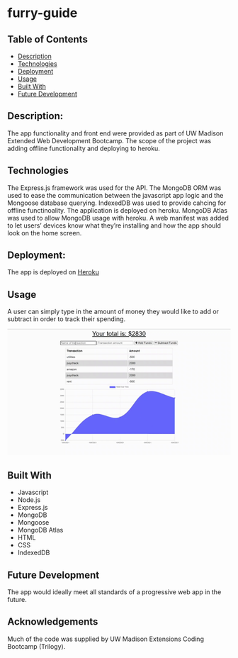 # furry-guide
## Table of Contents
* [Description](#description)
* [Technologies](#technologies)
* [Deployment](#deployment)
* [Usage](#usage)
* [Built With](#built-with)
* [Future Development](#future-development)



## Description:
The app functionality and front end were provided as part of UW Madison Extended Web Development Bootcamp. The scope of the project was adding offline functionality and deploying to heroku. 



## Technologies
The Express.js framework was used for the API. The MongoDB ORM was used to ease the communication between the javascript app logic and the Mongoose database querying. IndexedDB was used to provide cahcing for offline functinoality. The application is deployed on heroku. MongoDB Atlas was used to allow MongoDB usage with heroku. A web manifest was added 
to let users’ devices know what they’re installing and how the app should look on the home screen.


## Deployment:
The app is deployed on [Heroku](https://dry-shore-08980.herokuapp.com/)




## Usage
A user can simply type in the amount of money they would like to add or subtract in order to track their spending.




![Demo Video](/walkthrough.gif)






## Built With
 - Javascript
 - Node.js
 - Express.js
 - MongoDB
 - Mongoose
 - MongoDB Atlas
 - HTML
 - CSS
 - IndexedDB
 



## Future Development
The app would ideally meet all standards of a progressive web app in the future.

## Acknowledgements
Much of the code was supplied by UW Madison Extensions Coding Bootcamp (Trilogy).
 
